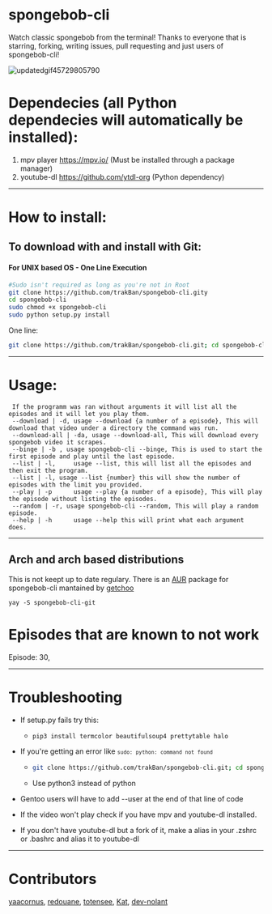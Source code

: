 # spongebob-cli
Watch classic spongebob from the terminal!
Thanks to everyone that is starring, forking, writing issues, pull requesting and just users of spongebob-cli!

![updatedgif45729805790](https://user-images.githubusercontent.com/81049050/150833862-0a828939-f267-4bd2-931f-79df55d51e28.gif)

# Dependecies (all Python dependecies will automatically be installed):
1.  mpv player https://mpv.io/  (Must be installed through a package manager)
2.  youtube-dl https://github.com/ytdl-org  (Python dependency)

------
# How to install:

## To download with and install with Git:
#### For UNIX based OS - One Line Execution
```bash
#Sudo isn't required as long as you're not in Root
git clone https://github.com/trakBan/spongebob-cli.gity
cd spongebob-cli
sudo chmod +x spongebob-cli
sudo python setup.py install
```
One line: 
```bash
git clone https://github.com/trakBan/spongebob-cli.git; cd spongebob-cli; sudo chmod +x spongebob-cli; sudo python setup.py install
```

<!---
#### For Windows OS
```bash
# NOTE: !LAUNCH YOUR CMD AS ADMIN!
git clone https://github.com/trakBan/spongebob-cli.git
cd spongebob-cli
python setup.py install
```
--->
------
# Usage:
```
 If the programm was ran without arguments it will list all the episodes and it will let you play them.
 --download | -d, usage --download {a number of a episode}, This will download that video under a directory the command was run.
 --download-all | -da, usage --download-all, This will download every spongebob video it scrapes.
 --binge | -b , usage spongebob-cli --binge, This is used to start the first episode and play until the last episode.
 --list | -l,     usage --list, this will list all the episodes and then exit the program.
 --list | -l, usage --list {number} this will show the number of episodes with the limit you provided.
 --play | -p      usage --play {a number of a episode}, This will play the episode without listing the episodes.
 --random | -r, usage spongebob-cli --random, This will play a random episode.
 --help | -h      usage --help this will print what each argument does.
```

------
## Arch and arch based distributions
This is not keept up to date regulary.
There is an [AUR](https://aur.archlinux.org/packages/spongebob-cli-git/) package for spongebob-cli mantained by [getchoo](https://github.com/getchoo)
```
yay -S spongebob-cli-git
```
# Episodes that are known to not work
Episode: 30, 

------
# Troubleshooting

- If setup.py fails try this:
  - ```bash
    pip3 install termcolor beautifulsoup4 prettytable halo
    ```

- If you're getting an error like <code>`sudo: python: command not found`</code>
   - ```bash
     git clone https://github.com/trakBan/spongebob-cli.git; cd spongebob-cli; sudo chmod +x spongebob-cli; sudo python3 setup.py install
     ```
   - Use python3 instead of python


- Gentoo users will have to add --user at the end of that line of code

- If the video won't play check if you have mpv and youtube-dl installed.
- If you don't have youtube-dl but a fork of it, make a alias in your .zshrc or .bashrc and alias it to youtube-dl

------
# Contributors
[yaacornus](https://github.com/yaacornus), 
[redouane](https://github.com/red-elka), 
[totensee](https://github.com/totensee), 
[Kat](https://github.com/TransKat), 
[dev-nolant](https://github.com/dev-nolant)
